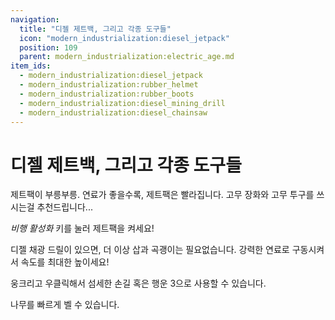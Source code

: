 ```yaml
---
navigation:
  title: "디젤 제트백, 그리고 각종 도구들"
  icon: "modern_industrialization:diesel_jetpack"
  position: 109
  parent: modern_industrialization:electric_age.md
item_ids:
  - modern_industrialization:diesel_jetpack
  - modern_industrialization:rubber_helmet
  - modern_industrialization:rubber_boots
  - modern_industrialization:diesel_mining_drill
  - modern_industrialization:diesel_chainsaw
---
```


# 디젤 제트백, 그리고 각종 도구들

제트팩이 부릉부릉.
연료가 좋을수록, 제트팩은 빨라집니다. 고무 장화와 고무 투구를 쓰시는걸 추천드립니다...

*비행 활성화* 키를 눌러 제트팩을 켜세요!

<Recipe id="modern_industrialization:armor/diesel_jetpack" />



<Recipe id="modern_industrialization:armor/rubber_helmet" />

<Recipe id="modern_industrialization:armor/rubber_boots" />

디젤 채광 드릴이 있으면, 더 이상 삽과 곡괭이는 필요없습니다. 강력한 연료로 구동시켜서 속도를 최대한 높이세요!

웅크리고 우클릭해서 섬세한 손길 혹은 행운 3으로 사용할 수 있습니다.

<Recipe id="modern_industrialization:tools/diesel_mining_drill" />

나무를 빠르게 벨 수 있습니다.

<Recipe id="modern_industrialization:tools/diesel_chainsaw" />

